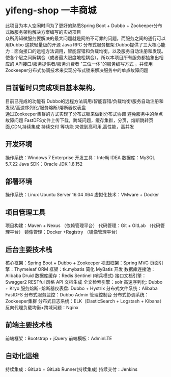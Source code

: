 # yifeng-shop  一丰商城   
此项目为本人空闲时间为了更好的熟悉Spring Boot + Dubbo + Zookeeper分布式微服务架构解决方案编写的实战项目   
众所周知微服务要解决的最大问题就是网络不可靠的问题，而服务之间的通行可以用Dubbo 这款轻量级的开源 Java RPC 分布式服务框架:Dubbo提供了三大核心能力：面向接口的远程方法调用，智能容错和负载均衡，以及服务自动注册和发现。 使各个层之间解耦合（或者最大限度地松耦合）。所以本项目所有服务都抽象出相应的 API接口/服务提供者/服务消费者 "三位一体"的服务编写方式 ，并使用Zookeeper分布式协调技术来实现分布式锁来解决服务中的单点故障问题  
 
## 目前暂时只完成项目基本架构。  
目前已完成的功能有 Dubbo的远程方法调用/智能容错/负载均衡/服务自动注册和发现/高速序列化/服务熔断/熔断器仪表盘  
通过Zookeeper集群的方式实现了分布式锁来做到分布式协调 避免服务中的单点故障问题 
FastDFS文件上传下载，跨域问题，缓存集群，分页，熔断跳转页面,CDN,持续集成 持续交付 等功能  来做到高可用,高性能，高并发  

## 开发环境
操作系统：Windows 7 Enterprise
开发工具：Intellij IDEA
数据库：MySQL 5.7.22
Java SDK：Oracle JDK 1.8.152
## 部署环境
操作系统：Linux Ubuntu Server 16.04 X64 
虚拟化技术：VMware + Docker 
## 项目管理工具
项目构建：Maven + Nexus    （依赖管理平台）
代码管理：Git + GitLab     （代码管理平台）
镜像管理：Docker +Registry （镜像管理平台）
## 后台主要技术栈
核心框架：Spring Boot + Dubbo + Zookeeper
视图框架：Spring MVC 
页面引擎：Thymeleaf
ORM 框架：tk.mybatis 简化 MyBatis 开发
数据库连接池：Alibaba Druid
数据库缓存：Redis Sentinel   (哨兵模式)
接口文档引擎：Swagger2 RESTful 风格 API 文档生成
全文检索引擎：solr
高速序列化: Dubbo + Kryo
服务熔断+熔断器仪表盘: Dubbo + Hystrix 
分布式文件系统：Alibaba FastDFS
分布式服务监控：Dubbo Admin 管理控制台
分布式协调系统：Zookeeper集群
分布式日志系统：ELK（ElasticSearch + Logstash + Kibana）
反向代理负载均衡+跨域问题：Nginx
## 前端主要技术栈 
前端框架：Bootstrap + jQuery
前端模板：AdminLTE
## 自动化运维
持续集成：GitLab + GitLab Runner(持续集成)
持续交付：Jenkins 
